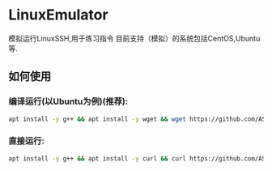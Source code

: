 # LinuxEmulator
模拟运行LinuxSSH,用于练习指令
目前支持（模拟）的系统包括CentOS,Ubuntu等.
## 如何使用
### 编译运行(以Ubuntu为例)(推荐):
```bash
apt install -y g++ && apt install -y wget && wget https://github.com/AS13379/LinuxEmulator/releases/download/ver.2.alpha-1/main.cpp && g++ main.cpp -o LinuxEmulator && ./LinuxEmulator
```
### 直接运行:
```bash
apt install -y g++ && apt install -y curl && curl https://github.com/AS13379/LinuxEmulator/releases/download/ver.2.alpha-1/LinuxEmulator -o LinuxEmulator && ./LinuxEmulator
```
